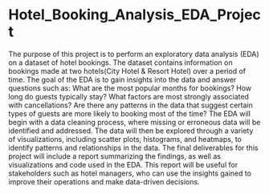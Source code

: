 # Hotel_Booking_Analysis_EDA_Project

The purpose of this project is to perform an exploratory data analysis (EDA) on a dataset of hotel bookings. The dataset contains information on bookings made at two hotels(City Hotel & Resort Hotel) over a period of time.
The goal of the EDA is to gain insights into the data and answer questions such as:
What are the most popular months for bookings? How long do guests typically stay? What factors are most strongly associated with cancellations? Are there any patterns in the data that suggest certain types of guests are more likely to booking most of the time? The EDA will begin with a data cleaning process, where missing or erroneous data will be identified and addressed. The data will then be explored through a variety of visualizations, including scatter plots, histograms, and heatmaps, to identify patterns and relationships in the data.
The final deliverables for this project will include a report summarizing the findings, as well as visualizations and code used in the EDA. This report will be useful for stakeholders such as hotel managers, who can use the insights gained to improve their operations and make data-driven decisions.
